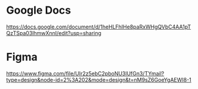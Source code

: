 # Google Docs
https://docs.google.com/document/d/1heHLFhIHe8paRxWHgQVbC4AA1pTQzTSpa03lhmwXnnI/edit?usp=sharing

# Figma
https://www.figma.com/file/UIr2z5ebC2pboNU3lUfGn3/TYmail?type=design&node-id=2%3A202&mode=design&t=nM9sZ6GoeYgAEWI8-1

